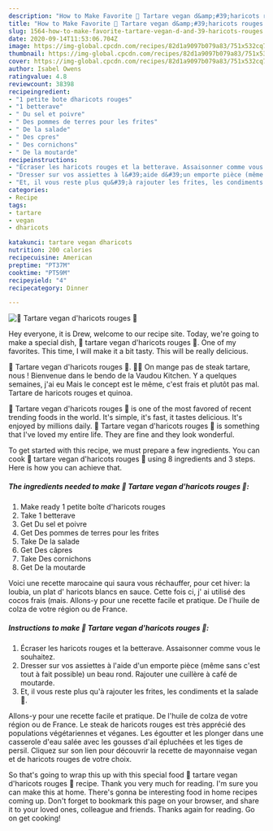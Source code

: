 ```yaml
---
description: "How to Make Favorite 🌱 Tartare vegan d&amp;#39;haricots rouges 🌱"
title: "How to Make Favorite 🌱 Tartare vegan d&amp;#39;haricots rouges 🌱"
slug: 1564-how-to-make-favorite-tartare-vegan-d-and-39-haricots-rouges
date: 2020-09-14T11:53:06.704Z
image: https://img-global.cpcdn.com/recipes/82d1a9097b079a83/751x532cq70/🌱-tartare-vegan-dharicots-rouges-🌱-photo-principale-de-la-recette.jpg
thumbnail: https://img-global.cpcdn.com/recipes/82d1a9097b079a83/751x532cq70/🌱-tartare-vegan-dharicots-rouges-🌱-photo-principale-de-la-recette.jpg
cover: https://img-global.cpcdn.com/recipes/82d1a9097b079a83/751x532cq70/🌱-tartare-vegan-dharicots-rouges-🌱-photo-principale-de-la-recette.jpg
author: Isabel Owens
ratingvalue: 4.8
reviewcount: 38398
recipeingredient:
- "1 petite bote dharicots rouges"
- "1 betterave"
- " Du sel et poivre"
- " Des pommes de terres pour les frites"
- " De la salade"
- " Des cpres"
- " Des cornichons"
- " De la moutarde"
recipeinstructions:
- "Écraser les haricots rouges et la betterave. Assaisonner comme vous le souhaitez."
- "Dresser sur vos assiettes à l&#39;aide d&#39;un emporte pièce (même sans c&#39;est tout à fait possible) un beau rond. Rajouter une cuillère à café de moutarde."
- "Et, il vous reste plus qu&#39;à rajouter les frites, les condiments et la salade 🥗."
categories:
- Recipe
tags:
- tartare
- vegan
- dharicots

katakunci: tartare vegan dharicots 
nutrition: 200 calories
recipecuisine: American
preptime: "PT37M"
cooktime: "PT59M"
recipeyield: "4"
recipecategory: Dinner

---
```



![🌱 Tartare vegan d&#39;haricots rouges 🌱](https://img-global.cpcdn.com/recipes/82d1a9097b079a83/751x532cq70/🌱-tartare-vegan-dharicots-rouges-🌱-photo-principale-de-la-recette.jpg)

Hey everyone, it is Drew, welcome to our recipe site. Today, we're going to make a special dish, 🌱 tartare vegan d&#39;haricots rouges 🌱. One of my favorites. This time, I will make it a bit tasty. This will be really delicious.

🌱 Tartare vegan d&#39;haricots rouges 🌱. 🥩🌱 On mange pas de steak tartare, nous ! Bienvenue dans le bendo de la Vaudou Kitchen. Y a quelques semaines, j&#39;ai eu Mais le concept est le même, c&#39;est frais et plutôt pas mal. Tartare de haricots rouges et quinoa.

🌱 Tartare vegan d&#39;haricots rouges 🌱 is one of the most favored of recent trending foods in the world. It's simple, it's fast, it tastes delicious. It's enjoyed by millions daily. 🌱 Tartare vegan d&#39;haricots rouges 🌱 is something that I've loved my entire life. They are fine and they look wonderful.


To get started with this recipe, we must prepare a few ingredients. You can cook 🌱 tartare vegan d&#39;haricots rouges 🌱 using 8 ingredients and 3 steps. Here is how you can achieve that.

<!--inarticleads1-->

##### The ingredients needed to make 🌱 Tartare vegan d&#39;haricots rouges 🌱:

1. Make ready 1 petite boîte d&#39;haricots rouges
1. Take 1 betterave
1. Get  Du sel et poivre
1. Get  Des pommes de terres pour les frites
1. Take  De la salade
1. Get  Des câpres
1. Take  Des cornichons
1. Get  De la moutarde


Voici une recette marocaine qui saura vous réchauffer, pour cet hiver: la loubia, un plat d&#39; haricots blancs en sauce. Cette fois ci, j&#39; ai utilisé des cocos frais (mais. Allons-y pour une recette facile et pratique. De l&#39;huile de colza de votre région ou de France. 

<!--inarticleads2-->

##### Instructions to make 🌱 Tartare vegan d&#39;haricots rouges 🌱:

1. Écraser les haricots rouges et la betterave. Assaisonner comme vous le souhaitez.
1. Dresser sur vos assiettes à l&#39;aide d&#39;un emporte pièce (même sans c&#39;est tout à fait possible) un beau rond. Rajouter une cuillère à café de moutarde.
1. Et, il vous reste plus qu&#39;à rajouter les frites, les condiments et la salade 🥗.


Allons-y pour une recette facile et pratique. De l&#39;huile de colza de votre région ou de France. Le steak de haricots rouges est très apprécié des populations végétariennes et véganes. Les égoutter et les plonger dans une casserole d&#39;eau salée avec les gousses d&#39;ail épluchées et les tiges de persil. Cliquez sur son lien pour découvrir la recette de mayonnaise vegan et de haricots rouges de votre choix. 

So that's going to wrap this up with this special food 🌱 tartare vegan d&#39;haricots rouges 🌱 recipe. Thank you very much for reading. I'm sure you can make this at home. There's gonna be interesting food in home recipes coming up. Don't forget to bookmark this page on your browser, and share it to your loved ones, colleague and friends. Thanks again for reading. Go on get cooking!
